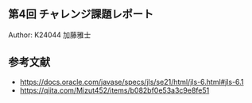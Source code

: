 第4回 チャレンジ課題レポート
----

Author: K24044 加藤雅士

## 参考文献

- https://docs.oracle.com/javase/specs/jls/se21/html/jls-6.html#jls-6.1
- https://qiita.com/Mizut452/items/b082bf0e53a3c9e8fe51